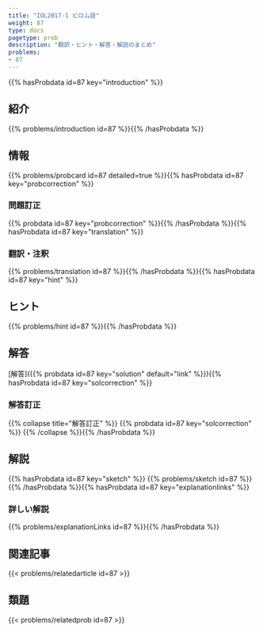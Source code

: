 ```yaml
---
title: "IOL2017-1 ビロム語"
weight: 87
type: docs
pagetype: prob
description: "翻訳・ヒント・解答・解説のまとめ"
problems: 
- 87
---
```


{{% hasProbdata id=87 key="introduction" %}}

## 紹介

{{% problems/introduction id=87 %}}{{% /hasProbdata %}}

## 情報

{{% problems/probcard id=87 detailed=true %}}{{% hasProbdata id=87 key="probcorrection" %}}

### 問題訂正

{{% probdata id=87 key="probcorrection" %}}{{% /hasProbdata %}}{{% hasProbdata id=87 key="translation" %}}

### 翻訳・注釈

{{% problems/translation id=87 %}}{{% /hasProbdata %}}{{% hasProbdata id=87 key="hint" %}}

## ヒント

{{% problems/hint id=87 %}}{{% /hasProbdata %}}

## 解答

[解答]({{% probdata id=87 key="solution" default="link" %}}){{% hasProbdata id=87 key="solcorrection" %}}

### 解答訂正

{{% collapse title="解答訂正" %}}
{{% probdata id=87 key="solcorrection" %}}
{{% /collapse %}}{{% /hasProbdata %}}

## 解説

{{% hasProbdata id=87 key="sketch" %}}
{{% problems/sketch id=87 %}}
{{% /hasProbdata %}}{{% hasProbdata id=87 key="explanationlinks" %}}

### 詳しい解説

{{% problems/explanationLinks id=87 %}}{{% /hasProbdata %}}

## 関連記事

{{< problems/relatedarticle id=87 >}}

## 類題

{{< problems/relatedprob id=87 >}}
